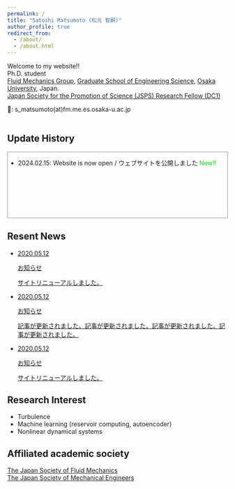 ```yaml
---
permalink: /
title: "Satoshi Matsumoto (松元 智嗣)"
author_profile: true
redirect_from:
  - /about/
  - /about.html
---
```



Welcome to my website!! <br>
Ph.D. student <br>
[Fluid Mechanics Group](https://fm.me.es.osaka-u.ac.jp/en/), [Graduate School of Engineering Science](https://www.es.osaka-u.ac.jp/en/), [Osaka University](https://www.osaka-u.ac.jp/en), Japan. <br>
[Japan Society for the Promotion of Science (JSPS) Research Fellow (DC1)](https://www.jsps.go.jp/english/e-pd/index.html) <br>

📧: s_matsumoto(at)fm.me.es.osaka-u.ac.jp
<p style="margin-bottom: -1em; "></p>
<br>

## Update History
<div style="width: 100%; height: 150px; overflow-y: scroll; border: 1px #999 solid">
<ul>
<li>2024.02.15: Website is now open / ウェブサイトを公開しました <font color=”red”> New!! </font></li>
</ul>
</div>

## Resent News
 <ul class="news_list">
    <li class="news_list_item">
      <a href="">
        <div class="news_list_date">
          <time>2020.05.12</time>
          <p class="news_item">お知らせ</p>
        </div>
        <p>サイトリニューアルしました。</p>
        <span class="arrow"></span>
      </a>
    </li>
    <li class="news_list_item">
      <a href="">
        <div class="news_list_date">
          <time>2020.05.12</time>
          <p class="news_item">お知らせ</p>
        </div>
        <p>記事が更新されました。記事が更新されました。記事が更新されました。記事が更新されました。</p>
        <span class="arrow"></span>
      </a>
    </li>
    <li class="news_list_item">
      <a href="">
        <div class="news_list_date">
          <time>2020.05.12</time>
          <p class="news_item">お知らせ</p>
        </div>
        <p>サイトリニューアルしました。</p>
        <span class="arrow"></span>
      </a>
    </li>
</ul>

## Research Interest
* Turbulence
* Machine learning (reservoir computing, autoencoder)
* Nonlinear dynamical systems

## Affiliated academic society
[The Japan Society of Fluid Mechanics](https://www.nagare.or.jp/en/index.html) <br>
[The Japan Society of Mechanical Engineers](https://www.jsme.or.jp/english/)